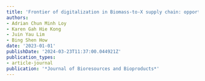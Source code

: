 ```yaml
---
title: 'Frontier of digitalization in Biomass-to-X supply chain: opportunity or threats?'
authors:
- Adrian Chun Minh Loy
- Karen Gah Hie Kong
- Juin Yau Lim
- Bing Shen How
date: '2023-01-01'
publishDate: '2024-03-23T11:37:00.044921Z'
publication_types:
- article-journal
publication: '*Journal of Bioresources and Bioproducts*'
---
```

